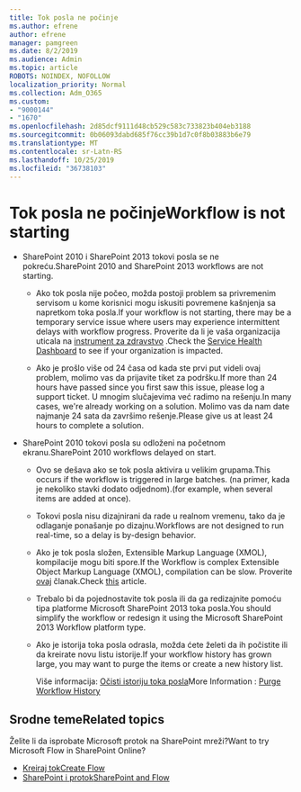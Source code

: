 ```yaml
---
title: Tok posla ne počinje
ms.author: efrene
author: efrene
manager: pamgreen
ms.date: 8/2/2019
ms.audience: Admin
ms.topic: article
ROBOTS: NOINDEX, NOFOLLOW
localization_priority: Normal
ms.collection: Adm_O365
ms.custom:
- "9000144"
- "1670"
ms.openlocfilehash: 2d85dcf9111d48cb529c583c733823b404eb3188
ms.sourcegitcommit: 0b06093dabd685f76cc39b1d7c0f8b03883b6e79
ms.translationtype: MT
ms.contentlocale: sr-Latn-RS
ms.lasthandoff: 10/25/2019
ms.locfileid: "36738103"
---
```

# <a name="workflow-is-not-starting"></a><span data-ttu-id="bbe83-102">Tok posla ne počinje</span><span class="sxs-lookup"><span data-stu-id="bbe83-102">Workflow is not starting</span></span>

- <span data-ttu-id="bbe83-103">SharePoint 2010 i SharePoint 2013 tokovi posla se ne pokreću.</span><span class="sxs-lookup"><span data-stu-id="bbe83-103">SharePoint 2010 and SharePoint 2013 workflows are not starting.</span></span>

    - <span data-ttu-id="bbe83-104">Ako tok posla nije počeo, možda postoji problem sa privremenim servisom u kome korisnici mogu iskusiti povremene kašnjenja sa napretkom toka posla.</span><span class="sxs-lookup"><span data-stu-id="bbe83-104">If your workflow is not starting, there may be a temporary service issue where users may experience intermittent delays with workflow progress.</span></span> <span data-ttu-id="bbe83-105">Proverite da li je vaša organizacija uticala na [instrument za zdravstvo](https:/admin.microsoft.com/AdminPortal/Home#/servicehealth) .</span><span class="sxs-lookup"><span data-stu-id="bbe83-105">Check the [Service Health Dashboard](https:/admin.microsoft.com/AdminPortal/Home#/servicehealth) to see if your organization is impacted.</span></span>

    - <span data-ttu-id="bbe83-106">Ako je prošlo više od 24 časa od kada ste prvi put videli ovaj problem, molimo vas da prijavite tiket za podršku.</span><span class="sxs-lookup"><span data-stu-id="bbe83-106">If more than 24 hours have passed since you first saw this issue, please log a support ticket.</span></span> <span data-ttu-id="bbe83-107">U mnogim slučajevima već radimo na rešenju.</span><span class="sxs-lookup"><span data-stu-id="bbe83-107">In many cases, we're already working on a solution.</span></span> <span data-ttu-id="bbe83-108">Molimo vas da nam date najmanje 24 sata da završimo rešenje.</span><span class="sxs-lookup"><span data-stu-id="bbe83-108">Please give us at least 24 hours to complete a solution.</span></span>

- <span data-ttu-id="bbe83-109">SharePoint 2010 tokovi posla su odloženi na početnom ekranu.</span><span class="sxs-lookup"><span data-stu-id="bbe83-109">SharePoint 2010 workflows delayed on start.</span></span>

    - <span data-ttu-id="bbe83-110">Ovo se dešava ako se tok posla aktivira u velikim grupama.</span><span class="sxs-lookup"><span data-stu-id="bbe83-110">This occurs if the workflow is triggered in large batches.</span></span> <span data-ttu-id="bbe83-111">(na primer, kada je nekoliko stavki dodato odjednom).</span><span class="sxs-lookup"><span data-stu-id="bbe83-111">(for example, when several items are added at once).</span></span>

    - <span data-ttu-id="bbe83-112">Tokovi posla nisu dizajnirani da rade u realnom vremenu, tako da je odlaganje ponašanje po dizajnu.</span><span class="sxs-lookup"><span data-stu-id="bbe83-112">Workflows are not designed to run real-time, so a delay is by-design behavior.</span></span>

   -  <span data-ttu-id="bbe83-113">Ako je tok posla složen, Extensible Markup Language (XMOL), kompilacije mogu biti spore.</span><span class="sxs-lookup"><span data-stu-id="bbe83-113">If the Workflow is complex Extensible Object Markup Language (XMOL), compilation can be slow.</span></span> <span data-ttu-id="bbe83-114">Proverite [ovaj](https://support.microsoft.com//kb/3043697) članak.</span><span class="sxs-lookup"><span data-stu-id="bbe83-114">Check [this](https://support.microsoft.com//kb/3043697) article.</span></span>

    - <span data-ttu-id="bbe83-115">Trebalo bi da pojednostavite tok posla ili da ga redizajnite pomoću tipa platforme Microsoft SharePoint 2013 toka posla.</span><span class="sxs-lookup"><span data-stu-id="bbe83-115">You should simplify the workflow or redesign it using the Microsoft SharePoint 2013 Workflow platform type.</span></span>

    - <span data-ttu-id="bbe83-116">Ako je istorija toka posla odrasla, možda ćete želeti da ih počistite ili da kreirate novu listu istorije.</span><span class="sxs-lookup"><span data-stu-id="bbe83-116">If your workflow history has grown large, you may want to purge the items or create a new history list.</span></span>

        <span data-ttu-id="bbe83-117">Više informacija: [Očisti istoriju toka posla](https://blogs.technet.microsoft.com/marj/2015/08/07/sharepoint-2010-workflows-best-practice-purge-workflow-history-list-items/)</span><span class="sxs-lookup"><span data-stu-id="bbe83-117">More Information : [Purge Workflow History](https://blogs.technet.microsoft.com/marj/2015/08/07/sharepoint-2010-workflows-best-practice-purge-workflow-history-list-items/)</span></span>


## <a name="related-topics"></a><span data-ttu-id="bbe83-118">Srodne teme</span><span class="sxs-lookup"><span data-stu-id="bbe83-118">Related topics</span></span>
<span data-ttu-id="bbe83-119">Želite li da isprobate Microsoft protok na SharePoint mreži?</span><span class="sxs-lookup"><span data-stu-id="bbe83-119">Want to try Microsoft Flow in SharePoint Online?</span></span>
- [<span data-ttu-id="bbe83-120">Kreiraj tok</span><span class="sxs-lookup"><span data-stu-id="bbe83-120">Create Flow</span></span>](https://support.office.com/article/Create-a-flow-for-a-list-or-library-in-SharePoint-Online-or-OneDrive-for-Business-a9c3e03b-0654-46af-a254-20252e580d01) 
- [<span data-ttu-id="bbe83-121">SharePoint i protok</span><span class="sxs-lookup"><span data-stu-id="bbe83-121">SharePoint and Flow</span></span>](https://flow.microsoft.com/blog/sharepoint-and-flow/) 


